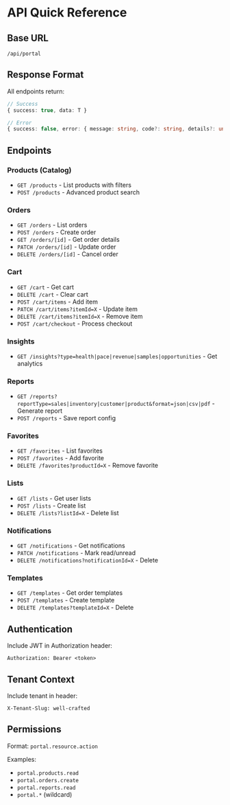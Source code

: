 # API Quick Reference

## Base URL
```
/api/portal
```

## Response Format
All endpoints return:
```typescript
// Success
{ success: true, data: T }

// Error
{ success: false, error: { message: string, code?: string, details?: unknown } }
```

## Endpoints

### Products (Catalog)
- `GET /products` - List products with filters
- `POST /products` - Advanced product search

### Orders
- `GET /orders` - List orders
- `POST /orders` - Create order
- `GET /orders/[id]` - Get order details
- `PATCH /orders/[id]` - Update order
- `DELETE /orders/[id]` - Cancel order

### Cart
- `GET /cart` - Get cart
- `DELETE /cart` - Clear cart
- `POST /cart/items` - Add item
- `PATCH /cart/items?itemId=X` - Update item
- `DELETE /cart/items?itemId=X` - Remove item
- `POST /cart/checkout` - Process checkout

### Insights
- `GET /insights?type=health|pace|revenue|samples|opportunities` - Get analytics

### Reports
- `GET /reports?reportType=sales|inventory|customer|product&format=json|csv|pdf` - Generate report
- `POST /reports` - Save report config

### Favorites
- `GET /favorites` - List favorites
- `POST /favorites` - Add favorite
- `DELETE /favorites?productId=X` - Remove favorite

### Lists
- `GET /lists` - Get user lists
- `POST /lists` - Create list
- `DELETE /lists?listId=X` - Delete list

### Notifications
- `GET /notifications` - Get notifications
- `PATCH /notifications` - Mark read/unread
- `DELETE /notifications?notificationId=X` - Delete

### Templates
- `GET /templates` - Get order templates
- `POST /templates` - Create template
- `DELETE /templates?templateId=X` - Delete

## Authentication
Include JWT in Authorization header:
```
Authorization: Bearer <token>
```

## Tenant Context
Include tenant in header:
```
X-Tenant-Slug: well-crafted
```

## Permissions
Format: `portal.resource.action`

Examples:
- `portal.products.read`
- `portal.orders.create`
- `portal.reports.read`
- `portal.*` (wildcard)
